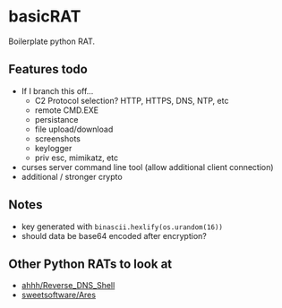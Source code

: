 # basicRAT

Boilerplate python RAT.

## Features todo
* If I branch this off...
    * C2 Protocol selection? HTTP, HTTPS, DNS, NTP, etc
    * remote CMD.EXE
    * persistance
    * file upload/download
    * screenshots
    * keylogger
    * priv esc, mimikatz, etc
* curses server command line tool (allow additional client connection)
* additional / stronger crypto

## Notes
* key generated with `binascii.hexlify(os.urandom(16))`
* should data be base64 encoded after encryption?

## Other Python RATs to look at
* [ahhh/Reverse_DNS_Shell](https://github.com/ahhh/Reverse_DNS_Shell)
* [sweetsoftware/Ares](https://github.com/sweetsoftware/Ares)